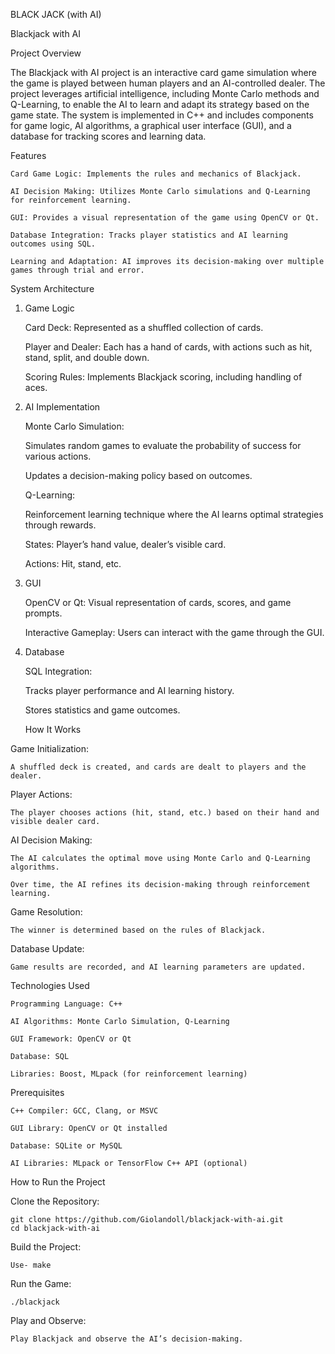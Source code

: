 BLACK JACK (with AI)

Blackjack with AI

Project Overview

The Blackjack with AI project is an interactive card game simulation where the game is played between human players and an AI-controlled dealer. The project leverages artificial intelligence, including Monte Carlo methods and Q-Learning, to enable the AI to learn and adapt its strategy based on the game state. The system is implemented in C++ and includes components for game logic, AI algorithms, a graphical user interface (GUI), and a database for tracking scores and learning data.

Features

    Card Game Logic: Implements the rules and mechanics of Blackjack.

    AI Decision Making: Utilizes Monte Carlo simulations and Q-Learning for reinforcement learning.

    GUI: Provides a visual representation of the game using OpenCV or Qt.

    Database Integration: Tracks player statistics and AI learning outcomes using SQL.

    Learning and Adaptation: AI improves its decision-making over multiple games through trial and error.

System Architecture

1. Game Logic

    Card Deck: Represented as a shuffled collection of cards.

    Player and Dealer: Each has a hand of cards, with actions such as hit, stand, split, and double down.

    Scoring Rules: Implements Blackjack scoring, including handling of aces.

2. AI Implementation

    Monte Carlo Simulation:

    Simulates random games to evaluate the probability of success for various actions.

    Updates a decision-making policy based on outcomes.

    Q-Learning:

    Reinforcement learning technique where the AI learns optimal strategies through rewards.

    States: Player’s hand value, dealer’s visible card.

    Actions: Hit, stand, etc.

3. GUI

    OpenCV or Qt: Visual representation of cards, scores, and game prompts.

    Interactive Gameplay: Users can interact with the game through the GUI.

4. Database

    SQL Integration:

    Tracks player performance and AI learning history.

    Stores statistics and game outcomes.

    How It Works

Game Initialization:

    A shuffled deck is created, and cards are dealt to players and the dealer.

Player Actions:

    The player chooses actions (hit, stand, etc.) based on their hand and visible dealer card.

AI Decision Making:

    The AI calculates the optimal move using Monte Carlo and Q-Learning algorithms.

    Over time, the AI refines its decision-making through reinforcement learning.

Game Resolution:

    The winner is determined based on the rules of Blackjack.

Database Update:

    Game results are recorded, and AI learning parameters are updated.



Technologies Used

    Programming Language: C++

    AI Algorithms: Monte Carlo Simulation, Q-Learning

    GUI Framework: OpenCV or Qt

    Database: SQL

    Libraries: Boost, MLpack (for reinforcement learning)






Prerequisites

    C++ Compiler: GCC, Clang, or MSVC

    GUI Library: OpenCV or Qt installed

    Database: SQLite or MySQL

    AI Libraries: MLpack or TensorFlow C++ API (optional)

How to Run the Project

Clone the Repository:

    git clone https://github.com/Giolandoll/blackjack-with-ai.git
    cd blackjack-with-ai

Build the Project:

    Use- make 
Run the Game:

    ./blackjack

Play and Observe:

    Play Blackjack and observe the AI’s decision-making.

